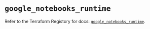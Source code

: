 # `google_notebooks_runtime`

Refer to the Terraform Registory for docs: [`google_notebooks_runtime`](https://registry.terraform.io/providers/hashicorp/google-beta/4.66.0/docs/resources/google_notebooks_runtime).
